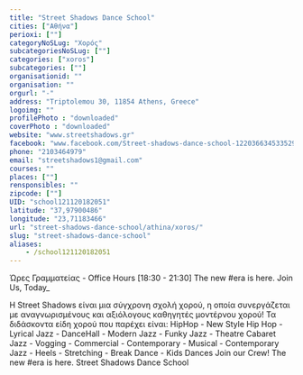 ```yaml
---
title: "Street Shadows Dance School"
cities: ["Αθήνα"]
perioxi: [""]
categoryNoSLug: "Χορός"
subcategoriesNoSLug: [""]
categories: ["xoros"]
subcategories: [""]
organisationid: ""
organisation: ""
orgurl: "-"
address: "Triptolemou 30, 11854 Athens, Greece"
logoimg: ""
profilePhoto : "downloaded"
coverPhoto : "downloaded"
website: "www.streetshadows.gr"
facebook: "www.facebook.com/Street-shadows-dance-school-122036634533529"
phone: "2103464979"
email: "streetshadows1@gmail.com"
courses: ""
places: [""]
rensponsibles: ""
zipcode: [""]
UID: "school121120182051"
latitude: "37,97900486"
longitude: "23,71183466"
url: "street-shadows-dance-school/athina/xoros/"
slug: "street-shadows-dance-school"
aliases:
    - /school121120182051
---
```



Ώρες Γραμματείας - Office Hours [18:30 - 21:30] The new #era is here. Join Us, Today_

Η Street Shadows είναι μια σύγχρονη σχολή χορού, η οποία συνεργάζεται με αναγνωρισμένους και αξιόλογους καθηγητές μοντέρνου χορού! Τα διδάσκοντα είδη χορού που παρέχει είναι: HipHop - New Style Hip Hop - Lyrical Jazz - DanceHall - Modern Jazz - Funky Jazz - Theatre Cabaret Jazz - Vogging - Commercial - Contemporary - Musical - Contemporary Jazz - Heels - Stretching - Break Dance - Kids Dances Join our Crew! The new #era is here. Street Shadows Dance School